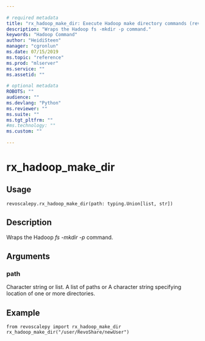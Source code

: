 ```yaml
--- 
 
# required metadata 
title: "rx_hadoop_make_dir: Execute Hadoop make directory commands (revoscalepy)" 
description: "Wraps the Hadoop fs -mkdir -p command." 
keywords: "Hadoop Command" 
author: "HeidiSteen" 
manager: "cgronlun" 
ms.date: 07/15/2019
ms.topic: "reference" 
ms.prod: "mlserver" 
ms.service: "" 
ms.assetid: "" 
 
# optional metadata 
ROBOTS: "" 
audience: "" 
ms.devlang: "Python" 
ms.reviewer: "" 
ms.suite: "" 
ms.tgt_pltfrm: "" 
#ms.technology: "" 
ms.custom: "" 
 
---
```


# rx_hadoop_make_dir


 


## Usage



```
revoscalepy.rx_hadoop_make_dir(path: typing.Union[list, str])
```





## Description

Wraps the Hadoop *fs -mkdir -p* command.


## Arguments


### path

Character string or list. A list of paths or A character string specifying location of one or more
directories.


## Example



```
from revoscalepy import rx_hadoop_make_dir
rx_hadoop_make_dir("/user/RevoShare/newUser")
```

